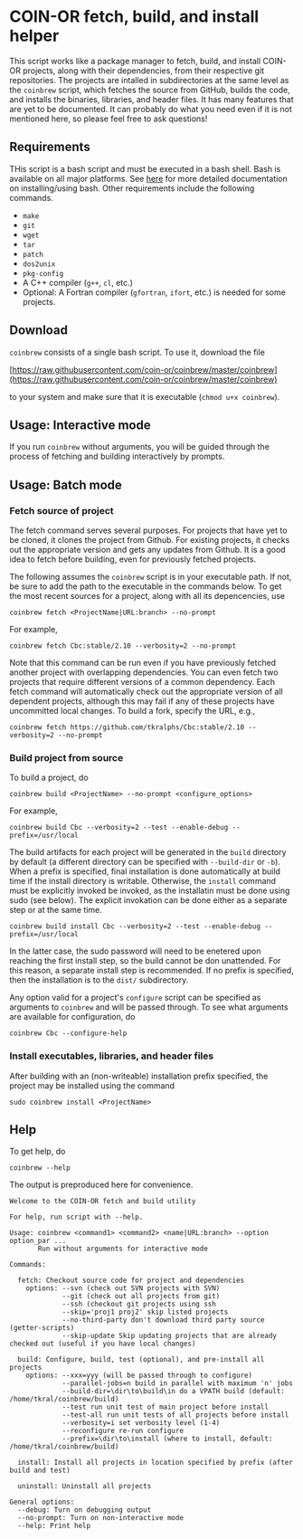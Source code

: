 # COIN-OR fetch, build, and install helper

This script works like a package manager to fetch, build, and install COIN-OR
projects, along with their dependencies, from their respective git
repositories. The projects are intalled in subdirectories at the same level as
the `coinbrew` script, which fetches the source from GitHub, builds the code,
and installs the binaries, libraries, and header files. It has many features
that are yet to be documented. It can probably do what you need even if it is
not mentioned here, so please feel free to ask questions!

## Requirements

THis script is a bash script and must be executed in a bash shell. Bash is
available on all major platforms. See [here](
https://coin-or.github.io/user_introduction.html#building-from-source) for
more detailed documentation on installing/using bash.  Other requirements
include the following commands.
  * `make`
  * `git`
  * `wget`
  * `tar`
  * `patch`
  * `dos2unix`
  * `pkg-config`
  * A C++ compiler (`g++`, `cl`, etc.)
  * Optional: A Fortran compiler (`gfortran`, `ifort`, etc.) is needed for some projects.
  
## Download

`coinbrew` consists of a single bash script. To use it, download the file

   [https://raw.githubusercontent.com/coin-or/coinbrew/master/coinbrew](https://raw.githubusercontent.com/coin-or/coinbrew/master/coinbrew)

to your system and make sure that it is executable (`chmod u+x coinbrew`).

## Usage: Interactive mode

If you run `coinbrew` without arguments, you will be guided through the
process of fetching and building interactively by prompts.

## Usage: Batch mode

### Fetch source of project

The fetch command serves several purposes. For projects that have yet to be
cloned, it clones the project from Github. For existing projects, it checks
out the appropriate version and gets any updates from Github. It is a good
idea to fetch before building, even for previously fetched projects.

The following assumes the `coinbrew` script is in your executable path. If
not, be sure to add the path to the executable in the commands below. To get
the most recent sources for a project, along with all its depencencies, use 
```
coinbrew fetch <ProjectName|URL:branch> --no-prompt
```
For example,
```
coinbrew fetch Cbc:stable/2.10 --verbosity=2 --no-prompt
```
Note that this command can be run even if you have previously fetched another
project with overlapping dependencies. You can even fetch two projects that
require different versions of a common dependency. Each fetch command will
automatically check out the appropriate version of all dependent projects,
although this may fail if any of these projects have uncommitted local
changes. To build a fork, specify the URL, e.g.,
```
coinbrew fetch https://github.com/tkralphs/Cbc:stable/2.10 --verbosity=2 --no-prompt
```

### Build project from source

To build a project, do
```
coinbrew build <ProjectName> --no-prompt <configure_options>
```
For example,
```
coinbrew build Cbc --verbosity=2 --test --enable-debug --prefix=/usr/local
```
The build artifacts for each project will be generated in the `build` directory by 
default (a different directory can be specified with `--build-dir` or `-b`). When a 
prefix is specified, final installation is done automatically at build time if the install 
directory is writable. Otherwise, the `install` command must be explicitly invoked 
be invoked, as the installatin must be done using sudo (see below). The explicit invokation 
can be done either as a separate step or at the same time.
```
coinbrew build install Cbc --verbosity=2 --test --enable-debug --prefix=/usr/local
```
In the latter case, the sudo password will need to be enetered upon reaching the first install 
step, so the build cannot be don unattended. For this reason, a separate install step is
recommended. If no prefix is specified, then the installation is to the `dist/` subdirectory. 

Any option valid for a project's `configure` script can be specified as
arguments to `coinbrew` and will be passed through. To see what arguments are
available for configuration, do
```
coinbrew Cbc --configure-help
```

### Install executables, libraries, and header files

After building with an (non-writeable) installation prefix specified, the project may be
installed using the command
```
sudo coinbrew install <ProjectName>
```
## Help

To get help, do
```
coinbrew --help
```
The output is preproduced here for convenience.
```
Welcome to the COIN-OR fetch and build utility

For help, run script with --help.

Usage: coinbrew <command1> <command2> <name|URL:branch> --option option_par ...
       Run without arguments for interactive mode

Commands:

  fetch: Checkout source code for project and dependencies
    options: --svn (check out SVN projects with SVN)
             --git (check out all projects from git)
             --ssh (checkout git projects using ssh
             --skip='proj1 proj2' skip listed projects
             --no-third-party don't download third party source (getter-scripts)
             --skip-update Skip updating projects that are already checked out (useful if you have local changes)

  build: Configure, build, test (optional), and pre-install all projects
    options: --xxx=yyy (will be passed through to configure)
             --parallel-jobs=n build in parallel with maximum 'n' jobs
             --build-dir=\dir\to\build\in do a VPATH build (default: /home/tkral/coinbrew/build)
             --test run unit test of main project before install
             --test-all run unit tests of all projects before install
             --verbosity=i set verbosity level (1-4)
             --reconfigure re-run configure
             --prefix=\dir\to\install (where to install, default: /home/tkral/coinbrew/build)

  install: Install all projects in location specified by prefix (after build and test)

  uninstall: Uninstall all projects

General options:
  --debug: Turn on debugging output
  --no-prompt: Turn on non-interactive mode
  --help: Print help
```
